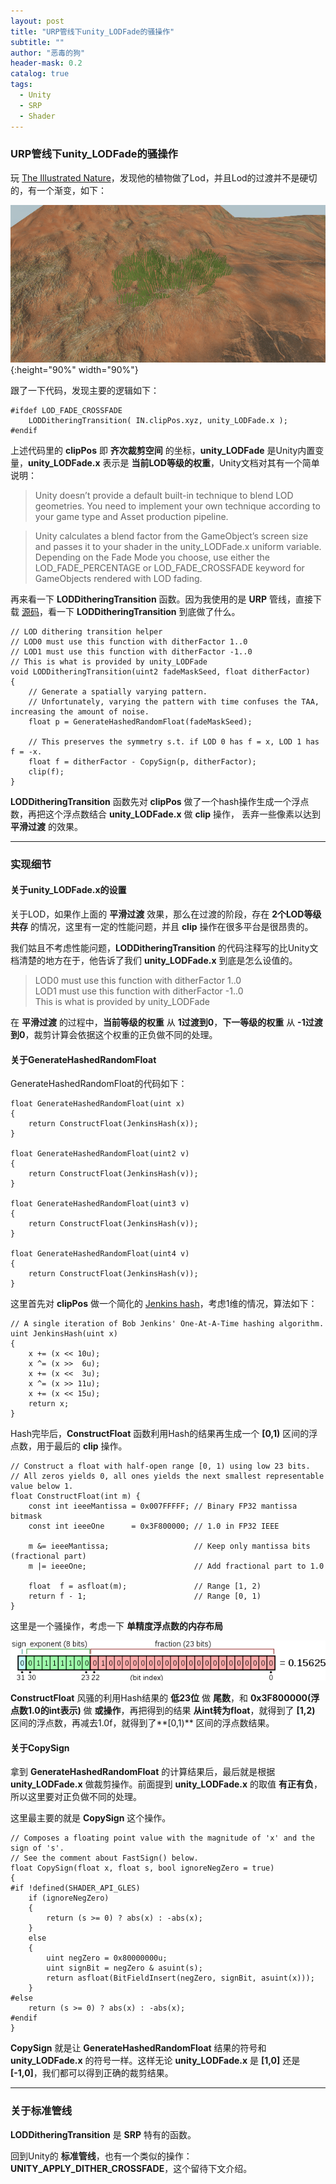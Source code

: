 ```yaml
---
layout: post
title: "URP管线下unity_LODFade的骚操作"
subtitle: ""
author: "恶毒的狗"
header-mask: 0.2
catalog: true
tags:
  - Unity
  - SRP
  - Shader
---
```


### URP管线下unity_LODFade的骚操作

玩 [The Illustrated Nature](https://assetstore.unity.com/packages/3d/vegetation/the-illustrated-nature-153939?aid=1101l85Tr)，发现他的植物做了Lod，并且Lod的过渡并不是硬切的，有一个渐变，如下：

![img](/img/shader-lod-fade/screenshot1.gif){:height="90%" width="90%"}

跟了一下代码，发现主要的逻辑如下：

```
#ifdef LOD_FADE_CROSSFADE
	LODDitheringTransition( IN.clipPos.xyz, unity_LODFade.x );
#endif
```

上述代码里的 **clipPos** 即 **齐次裁剪空间** 的坐标，**unity_LODFade** 是Unity内置变量，**unity_LODFade.x** 表示是 **当前LOD等级的权重**，Unity文档对其有一个简单说明：

> Unity doesn’t provide a default built-in technique to blend LOD geometries. You need to implement your own technique according to your game type and Asset production pipeline.

> Unity calculates a blend factor from the GameObject’s screen size and passes it to your shader
 in the unity_LODFade.x uniform variable. Depending on the Fade Mode you choose, use either the LOD_FADE_PERCENTAGE or LOD_FADE_CROSSFADE keyword for GameObjects rendered with LOD fading.

再来看一下 **LODDitheringTransition** 函数。因为我使用的是 **URP** 管线，直接下载 [源码](https://github.com/Unity-Technologies/ScriptableRenderPipeline/)，看一下 **LODDitheringTransition** 到底做了什么。

```
// LOD dithering transition helper
// LOD0 must use this function with ditherFactor 1..0
// LOD1 must use this function with ditherFactor -1..0
// This is what is provided by unity_LODFade
void LODDitheringTransition(uint2 fadeMaskSeed, float ditherFactor)
{
    // Generate a spatially varying pattern.
    // Unfortunately, varying the pattern with time confuses the TAA, increasing the amount of noise.
    float p = GenerateHashedRandomFloat(fadeMaskSeed);

    // This preserves the symmetry s.t. if LOD 0 has f = x, LOD 1 has f = -x.
    float f = ditherFactor - CopySign(p, ditherFactor);
    clip(f);
}
```

**LODDitheringTransition** 函数先对 **clipPos** 做了一个hash操作生成一个浮点数，再把这个浮点数结合 **unity_LODFade.x** 做 **clip** 操作， 丢弃一些像素以达到 **平滑过渡** 的效果。

---

### 实现细节

#### 关于unity_LODFade.x的设置

关于LOD，如果作上面的 **平滑过渡** 效果，那么在过渡的阶段，存在 **2个LOD等级共存** 的情况，这里有一定的性能问题，并且 **clip** 操作在很多平台是很昂贵的。

我们姑且不考虑性能问题，**LODDitheringTransition** 的代码注释写的比Unity文档清楚的地方在于，他告诉了我们 **unity_LODFade.x** 到底是怎么设值的。

> LOD0 must use this function with ditherFactor 1..0 <br>
> LOD1 must use this function with ditherFactor -1..0 <br>
> This is what is provided by unity_LODFade

在 **平滑过渡** 的过程中，**当前等级的权重** 从 **1过渡到0**，**下一等级的权重** 从 **-1过渡到0**，裁剪计算会依据这个权重的正负做不同的处理。

#### 关于GenerateHashedRandomFloat

GenerateHashedRandomFloat的代码如下：

```
float GenerateHashedRandomFloat(uint x)
{
    return ConstructFloat(JenkinsHash(x));
}

float GenerateHashedRandomFloat(uint2 v)
{
    return ConstructFloat(JenkinsHash(v));
}

float GenerateHashedRandomFloat(uint3 v)
{
    return ConstructFloat(JenkinsHash(v));
}

float GenerateHashedRandomFloat(uint4 v)
{
    return ConstructFloat(JenkinsHash(v));
}
```

这里首先对 **clipPos** 做一个简化的 [Jenkins hash](https://en.wikipedia.org/wiki/Jenkins_hash_function)，考虑1维的情况，算法如下：

```
// A single iteration of Bob Jenkins' One-At-A-Time hashing algorithm.
uint JenkinsHash(uint x)
{
    x += (x << 10u);
    x ^= (x >>  6u);
    x += (x <<  3u);
    x ^= (x >> 11u);
    x += (x << 15u);
    return x;
}
```

Hash完毕后，**ConstructFloat** 函数利用Hash的结果再生成一个 **[0,1)** 区间的浮点数，用于最后的 **clip** 操作。

```
// Construct a float with half-open range [0, 1) using low 23 bits.
// All zeros yields 0, all ones yields the next smallest representable value below 1.
float ConstructFloat(int m) {
    const int ieeeMantissa = 0x007FFFFF; // Binary FP32 mantissa bitmask
    const int ieeeOne      = 0x3F800000; // 1.0 in FP32 IEEE

    m &= ieeeMantissa;                   // Keep only mantissa bits (fractional part)
    m |= ieeeOne;                        // Add fractional part to 1.0

    float  f = asfloat(m);               // Range [1, 2)
    return f - 1;                        // Range [0, 1)
}
```

这里是一个骚操作，考虑一下 **单精度浮点数的内存布局**

![img](/img/shader-lod-fade/screenshot2.png)

**ConstructFloat** 风骚的利用Hash结果的 **低23位** 做 **尾数**，和 **0x3F800000(浮点数1.0的int表示)** 做 **或操作**，再把得到的结果 **从int转为float**，就得到了 **[1,2)** 区间的浮点数，再减去1.0f，就得到了**[0,1)** 区间的浮点数结果。


#### 关于CopySign

拿到 **GenerateHashedRandomFloat** 的计算结果后，最后就是根据 **unity_LODFade.x** 做裁剪操作。前面提到 **unity_LODFade.x** 的取值 **有正有负**，所以这里要对正负做不同的处理。

这里最主要的就是 **CopySign** 这个操作。

```
// Composes a floating point value with the magnitude of 'x' and the sign of 's'.
// See the comment about FastSign() below.
float CopySign(float x, float s, bool ignoreNegZero = true)
{
#if !defined(SHADER_API_GLES)
    if (ignoreNegZero)
    {
        return (s >= 0) ? abs(x) : -abs(x);
    }
    else
    {
        uint negZero = 0x80000000u;
        uint signBit = negZero & asuint(s);
        return asfloat(BitFieldInsert(negZero, signBit, asuint(x)));
    }
#else
    return (s >= 0) ? abs(x) : -abs(x);
#endif
}
```

**CopySign** 就是让 **GenerateHashedRandomFloat** 结果的符号和 **unity_LODFade.x** 的符号一样。这样无论 **unity_LODFade.x** 是 **[1,0]** 还是 **[-1,0]**，我们都可以得到正确的裁剪结果。

---

### 关于标准管线

**LODDitheringTransition** 是 **SRP** 特有的函数。 

回到Unity的 **标准管线**，也有一个类似的操作： **UNITY_APPLY_DITHER_CROSSFADE**，这个留待下文介绍。







